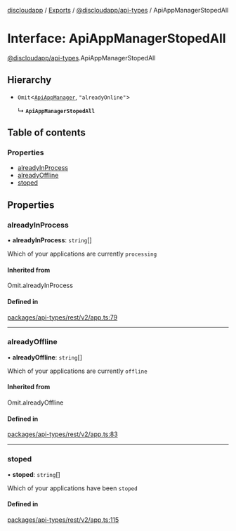 [discloudapp](../README.md) / [Exports](../modules.md) / [@discloudapp/api-types](../modules/discloudapp_api_types.md) / ApiAppManagerStopedAll

# Interface: ApiAppManagerStopedAll

[@discloudapp/api-types](../modules/discloudapp_api_types.md).ApiAppManagerStopedAll

## Hierarchy

- `Omit`<[`ApiAppManager`](discloudapp_api_types.ApiAppManager.md), ``"alreadyOnline"``\>

  ↳ **`ApiAppManagerStopedAll`**

## Table of contents

### Properties

- [alreadyInProcess](discloudapp_api_types.ApiAppManagerStopedAll.md#alreadyinprocess)
- [alreadyOffline](discloudapp_api_types.ApiAppManagerStopedAll.md#alreadyoffline)
- [stoped](discloudapp_api_types.ApiAppManagerStopedAll.md#stoped)

## Properties

### alreadyInProcess

• **alreadyInProcess**: `string`[]

Which of your applications are currently `processing`

#### Inherited from

Omit.alreadyInProcess

#### Defined in

[packages/api-types/rest/v2/app.ts:79](https://github.com/discloud/discloud.app/blob/9c516a5/packages/api-types/rest/v2/app.ts#L79)

___

### alreadyOffline

• **alreadyOffline**: `string`[]

Which of your applications are currently `offline`

#### Inherited from

Omit.alreadyOffline

#### Defined in

[packages/api-types/rest/v2/app.ts:83](https://github.com/discloud/discloud.app/blob/9c516a5/packages/api-types/rest/v2/app.ts#L83)

___

### stoped

• **stoped**: `string`[]

Which of your applications have been `stoped`

#### Defined in

[packages/api-types/rest/v2/app.ts:115](https://github.com/discloud/discloud.app/blob/9c516a5/packages/api-types/rest/v2/app.ts#L115)
